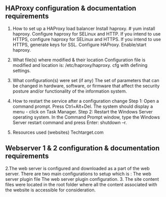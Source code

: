 ## HAProxy configuration & documentation requirements
1. How to set up a HAProxy load balancer
Install haproxy. # yum install haproxy.
Configure haproxy for SELinux and HTTP.
If you intend to use HTTPS, configure haproxy for SELinux and HTTPS.
If you intend to use HTTPS, generate keys for SSL.
Configure HAProxy.
Enable/start haproxy.

2. What file(s) where modified & their location
 Configuration file is modified and location is: /etc/haproxy/haproxy. cfg with defining settings.
 
3. What configuration(s) were set (if any)
 The set of parameters that can be changed in hardware, software, or firmware that affect the security posture and/or functionality of the information system.
 
4. How to restart the service after a configuration change
 Step 1: Open a command prompt. Press Ctrl+Alt+Del. The system should display a menu - click on Task Manager.
 Step 2: Restart the Windows Server operating system. In the Command Prompt window, type the Windows Server restart command and press Enter: shutdown –r.
 
 5. Resources used (websites)
  Techtarget.com
  
 ## Webserver 1 & 2 configuration & documentation requirements
 
2.The web server is configured and downloaded as a part of the web server. There are two main configurations to setup which is :
The web server plugin file
The web server plugin configuration.
3. The site content files were located in the root folder where all the content associated with the website is accessible for consideration.
